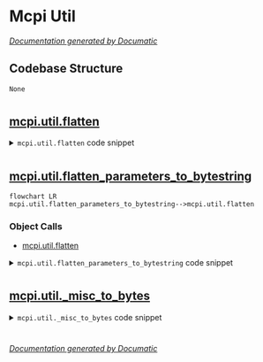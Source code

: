 # Mcpi Util

[_Documentation generated by Documatic_](https://www.documatic.com)

<!---Documatic-section-Codebase Structure-start--->
## Codebase Structure

<!---Documatic-block-system_architecture-start--->
```mermaid
None
```
<!---Documatic-block-system_architecture-end--->

# #
<!---Documatic-section-Codebase Structure-end--->

<!---Documatic-section-mcpi.util.flatten-start--->
## [mcpi.util.flatten](4-mcpi_util.md#mcpi.util.flatten)

<!---Documatic-section-flatten-start--->
<!---Documatic-block-mcpi.util.flatten-start--->
<details>
	<summary><code>mcpi.util.flatten</code> code snippet</summary>

```python
def flatten(l):
    for e in l:
        if isinstance(e, collections.Iterable) and (not isinstance(e, str)):
            for ee in flatten(e):
                yield ee
        else:
            yield e
```
</details>
<!---Documatic-block-mcpi.util.flatten-end--->
<!---Documatic-section-flatten-end--->

# #
<!---Documatic-section-mcpi.util.flatten-end--->

<!---Documatic-section-mcpi.util.flatten_parameters_to_bytestring-start--->
## [mcpi.util.flatten_parameters_to_bytestring](4-mcpi_util.md#mcpi.util.flatten_parameters_to_bytestring)

<!---Documatic-section-flatten_parameters_to_bytestring-start--->
```mermaid
flowchart LR
mcpi.util.flatten_parameters_to_bytestring-->mcpi.util.flatten
```

### Object Calls

* [mcpi.util.flatten](4-mcpi_util.md#mcpi.util.flatten)

<!---Documatic-block-mcpi.util.flatten_parameters_to_bytestring-start--->
<details>
	<summary><code>mcpi.util.flatten_parameters_to_bytestring</code> code snippet</summary>

```python
def flatten_parameters_to_bytestring(l):
    return b','.join(map(_misc_to_bytes, flatten(l)))
```
</details>
<!---Documatic-block-mcpi.util.flatten_parameters_to_bytestring-end--->
<!---Documatic-section-flatten_parameters_to_bytestring-end--->

# #
<!---Documatic-section-mcpi.util.flatten_parameters_to_bytestring-end--->

<!---Documatic-section-mcpi.util._misc_to_bytes-start--->
## [mcpi.util._misc_to_bytes](4-mcpi_util.md#mcpi.util._misc_to_bytes)

<!---Documatic-section-_misc_to_bytes-start--->
<!---Documatic-block-mcpi.util._misc_to_bytes-start--->
<details>
	<summary><code>mcpi.util._misc_to_bytes</code> code snippet</summary>

```python
def _misc_to_bytes(m):
    return str(m).encode('UTF-8')
```
</details>
<!---Documatic-block-mcpi.util._misc_to_bytes-end--->
<!---Documatic-section-_misc_to_bytes-end--->

# #
<!---Documatic-section-mcpi.util._misc_to_bytes-end--->

[_Documentation generated by Documatic_](https://www.documatic.com)